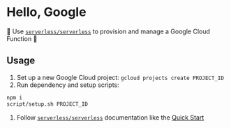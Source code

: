 # Hello, Google

🧪 Use [`serverless/serverless`](https://github.com/serverless/serverless) to provision and manage a Google Cloud Function 🧪 

## Usage

1. Set up a new Google Cloud project: `gcloud projects create PROJECT_ID`
1. Run dependency and setup scripts:
```bash
npm i
script/setup.sh PROJECT_ID
```
1. Follow [`serverless/serverless`](https://github.com/serverless/serverless) documentation like the [Quick Start](https://github.com/serverless/serverless/#quick-start)